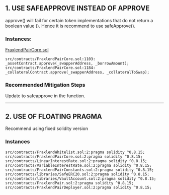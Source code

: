 ## 1. USE SAFEAPPROVE INSTEAD OF APPROVE

approve() will fail for certain token implementations that do not return a boolean value (). Hence it is recommend to use safeApprove().

### Instances:
[FraxlendPairCore.sol](https://github.com/code-423n4/2022-08-frax/blob/main/src/contracts/FraxlendPairCore.sol)
```
src/contracts/FraxlendPairCore.sol:1103:        _assetContract.approve(_swapperAddress, _borrowAmount);
src/contracts/FraxlendPairCore.sol:1184:        _collateralContract.approve(_swapperAddress, _collateralToSwap);
```

### Recommended Mitigation Steps

Update to safeapprove  in the function.

----

## 2. USE OF FLOATING PRAGMA

Recommend using fixed solidity version

### Instances
```
src/contracts/FraxlendWhitelist.sol:2:pragma solidity ^0.8.15;
src/contracts/FraxlendPairCore.sol:2:pragma solidity ^0.8.15;
src/contracts/LinearInterestRate.sol:2:pragma solidity ^0.8.15;
src/contracts/VariableInterestRate.sol:2:pragma solidity ^0.8.15;
src/contracts/FraxlendPairConstants.sol:2:pragma solidity ^0.8.15;
src/contracts/libraries/SafeERC20.sol:2:pragma solidity ^0.8.15;
src/contracts/libraries/VaultAccount.sol:2:pragma solidity ^0.8.15;
src/contracts/FraxlendPair.sol:2:pragma solidity ^0.8.15;
src/contracts/FraxlendPairDeployer.sol:2:pragma solidity ^0.8.15;
```